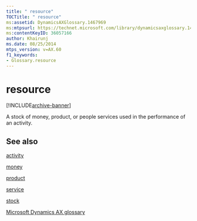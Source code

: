 ```yaml
---
title: " resource"
TOCTitle: " resource"
ms:assetid: DynamicsAXGlossary.1467969
ms:mtpsurl: https://technet.microsoft.com/library/dynamicsaxglossary.1467969(v=AX.60)
ms:contentKeyID: 36057166
author: Khairunj
ms.date: 08/25/2014
mtps_version: v=AX.60
f1_keywords:
- Glossary.resource
---
```


# resource


[!INCLUDE[archive-banner](includes/archive-banner.md)]

A stock of money, product, or people services used in the performance of an activity.

## See also

[activity](activity.md)

[money](money.md)

[product](product.md)

[service](service.md)

[stock](stock.md)

[Microsoft Dynamics AX glossary](glossary/microsoft-dynamics-ax-glossary.md)

  


